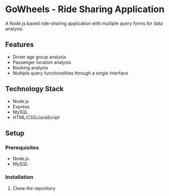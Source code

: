 # GoWheels - Ride Sharing Application

A Node.js based ride-sharing application with multiple query forms for data analysis.

## Features

- Driver age group analysis
- Passenger location analysis 
- Booking analysis
- Multiple query functionalities through a single interface

## Technology Stack

- Node.js
- Express
- MySQL
- HTML/CSS/JavaScript

## Setup

### Prerequisites
- Node.js
- MySQL

### Installation

1. Clone the repository
